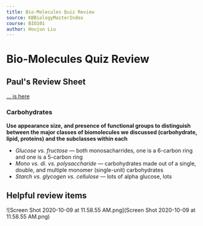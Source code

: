 ```yaml
---
title: Bio-Molecules Quiz Review
source: KBBiologyMasterIndex
course: BIO101
author: Houjun Liu
---
```


# Bio-Molecules Quiz Review

## Paul's Review Sheet
[... is here](https://docs.google.com/document/d/1wGN3RNZCN-hkP2gJe2C7FHGZi_-YfCE6aJCZy-0N53s/edit)

### Carbohydrates
**Use appearance size, and presence of functional groups to distinguish between the major classes of biomolecules we discussed (carbohydrate, lipid, proteins) and the subclasses within each**

* *Glucose vs. fructose* — both monosacharrides, one is a 6-carbon ring and one is a 5-carbon ring
* *Mono vs. di. vs. polysaccharide* — carbohydrates made out of a single, double, and multiple monomer (single-unit) carbohydrates
* *Starch vs. glycogen vs. cellulose* — lots of alpha glucose, lot[]()s

## Helpful review items

![Screen Shot 2020-10-09 at 11.58.55 AM.png](Screen Shot 2020-10-09 at 11.58.55 AM.png)
